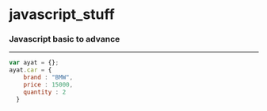 # javascript_stuff

### Javascript basic to advance
-------------------------------

```javascript 
var ayat = {};
ayat.car = {
	brand : "BMW",
	price : 15000,
	quantity : 2
  }
  
```
